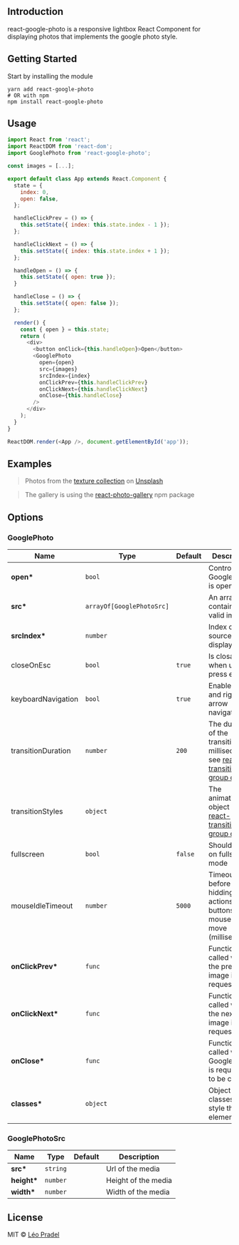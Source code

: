 ## Introduction

react-google-photo is a responsive lightbox React Component for displaying photos that implements the google photo style.

## Getting Started

Start by installing the module

```
yarn add react-google-photo
# OR with npm
npm install react-google-photo
```

## Usage

```javascript
import React from 'react';
import ReactDOM from 'react-dom';
import GooglePhoto from 'react-google-photo';

const images = [...];

export default class App extends React.Component {
  state = {
    index: 0,
    open: false,
  };

  handleClickPrev = () => {
    this.setState({ index: this.state.index - 1 });
  };

  handleClickNext = () => {
    this.setState({ index: this.state.index + 1 });
  };

  handleOpen = () => {
    this.setState({ open: true });
  }

  handleClose = () => {
    this.setState({ open: false });
  };

  render() {
    const { open } = this.state;
    return (
      <div>
        <button onClick={this.handleOpen}>Open</button>
        <GooglePhoto
          open={open}
          src={images}
          srcIndex={index}
          onClickPrev={this.handleClickPrev}
          onClickNext={this.handleClickNext}
          onClose={this.handleClose}
        />
      </div>
    );
  }
}

ReactDOM.render(<App />, document.getElementById('app'));
```

## Examples

> Photos from the [texture collection](https://unsplash.com/collections/589374/textures) on [Unsplash](https://unsplash.com/)

> The gallery is using the [react-photo-gallery](https://www.npmjs.com/package/react-photo-gallery) npm package

<example-basic></example-basic>

## Options

<!-- --begin-insert-props-- -->

### GooglePhoto

| Name               | Type                      | Default | Description                                                                                                                                                   |
| ------------------ | ------------------------- | ------- | ------------------------------------------------------------------------------------------------------------------------------------------------------------- |
| **open\***         | `bool`                    |         | Control if GooglePhoto is open or not                                                                                                                         |
| **src\***          | `arrayOf[GooglePhotoSrc]` |         | An array containing valid images                                                                                                                              |
| **srcIndex\***     | `number`                  |         | Index of source to display                                                                                                                                    |
| closeOnEsc         | `bool`                    | `true`  | Is closable when user press esc key                                                                                                                           |
| keyboardNavigation | `bool`                    | `true`  | Enable left and right arrow navigation                                                                                                                        |
| transitionDuration | `number`                  | `200`   | The duration of the transition, in milliseconds see [react-transition-group docs](https://reactcommunity.org/react-transition-group/#Transition-prop-timeout) |
| transitionStyles   | `object`                  |         | The animation object see [react-transition-group docs](https://reactcommunity.org/react-transition-group/#Transition)                                         |
| fullscreen         | `bool`                    | `false` | Should open on fullscreen mode                                                                                                                                |
| mouseIdleTimeout   | `number`                  | `5000`  | Timeout before hidding the actions buttons when mouse do not move (milliseconds)                                                                              |
| **onClickPrev\***  | `func`                    |         | Function called when the previous image is requested                                                                                                          |
| **onClickNext\***  | `func`                    |         | Function called when the next image is requested                                                                                                              |
| **onClose\***      | `func`                    |         | Function called when GooglePhoto is requested to be closed                                                                                                    |
| **classes\***      | `object`                  |         | Object of classes to style the element                                                                                                                        |

### GooglePhotoSrc

| Name         | Type     | Default | Description         |
| ------------ | -------- | ------- | ------------------- |
| **src\***    | `string` |         | Url of the media    |
| **height\*** | `number` |         | Height of the media |
| **width\***  | `number` |         | Width of the media  |

<!-- --end-insert-props-- -->

## License

MIT © [Léo Pradel](https://www.leopradel.com/)
